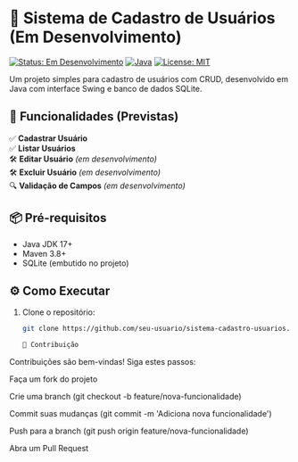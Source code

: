 # 📝 Sistema de Cadastro de Usuários (Em Desenvolvimento)

[![Status: Em Desenvolvimento](https://img.shields.io/badge/status-em%20desenvolvimento-yellow)](https://github.com/seu-usuario/sistema-cadastro-usuarios)
[![Java](https://img.shields.io/badge/Java-17%2B-blue)](https://openjdk.org/)
[![License: MIT](https://img.shields.io/badge/license-MIT-green)](LICENSE)

Um projeto simples para cadastro de usuários com CRUD, desenvolvido em Java com interface Swing e banco de dados SQLite.

## 🚀 Funcionalidades (Previstas)

✅ **Cadastrar Usuário**  
✅ **Listar Usuários**  
🛠 **Editar Usuário** *(em desenvolvimento)*  
🛠 **Excluir Usuário** *(em desenvolvimento)*  
🔍 **Validação de Campos** *(em desenvolvimento)*  

## 📦 Pré-requisitos

- Java JDK 17+
- Maven 3.8+
- SQLite (embutido no projeto)

## ⚙️ Como Executar

1. Clone o repositório:
   ```bash
   git clone https://github.com/seu-usuario/sistema-cadastro-usuarios.git

   📌 Contribuição
Contribuições são bem-vindas! Siga estes passos:

Faça um fork do projeto

Crie uma branch (git checkout -b feature/nova-funcionalidade)

Commit suas mudanças (git commit -m 'Adiciona nova funcionalidade')

Push para a branch (git push origin feature/nova-funcionalidade)

Abra um Pull Request